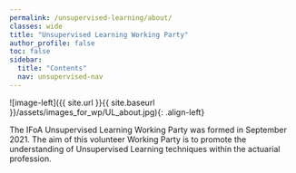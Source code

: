 ```yaml
---
permalink: /unsupervised-learning/about/
classes: wide
title: "Unsupervised Learning Working Party"
author_profile: false
toc: false
sidebar:
  title: "Contents"
  nav: unsupervised-nav
---
```



![image-left]({{ site.url }}{{ site.baseurl }}/assets/images_for_wp/UL_about.jpg){: .align-left}



The IFoA Unsupervised Learning Working Party was formed in September 2021.  The aim of this volunteer Working Party is to promote the understanding of Unsupervised Learning techniques within the actuarial profession. 
